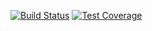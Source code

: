 [![Build Status](https://travis-ci.org/MitocGroup/deep-microservices-blue-green.svg?branch=master)](https://travis-ci.org/MitocGroup/deep-microservices-blue-green)
[![Test Coverage](https://codeclimate.com/repos/57a0b84c07d52e6670005ddf/badges/81c2f90a28ba2807446e/coverage.svg)](https://codeclimate.com/repos/57a0b84c07d52e6670005ddf/coverage)

